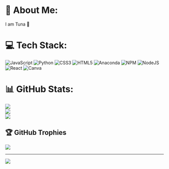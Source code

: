 # 💫 About Me:
I am Tuna 👋


# 💻 Tech Stack:
![JavaScript](https://img.shields.io/badge/javascript-%23323330.svg?style=flat-square&logo=javascript&logoColor=%23F7DF1E) ![Python](https://img.shields.io/badge/python-3670A0?style=flat-square&logo=python&logoColor=ffdd54) ![CSS3](https://img.shields.io/badge/css3-%231572B6.svg?style=flat-square&logo=css3&logoColor=white) ![HTML5](https://img.shields.io/badge/html5-%23E34F26.svg?style=flat-square&logo=html5&logoColor=white) ![Anaconda](https://img.shields.io/badge/Anaconda-%2344A833.svg?style=flat-square&logo=anaconda&logoColor=white) ![NPM](https://img.shields.io/badge/NPM-%23000000.svg?style=flat-square&logo=npm&logoColor=white) ![NodeJS](https://img.shields.io/badge/node.js-6DA55F?style=flat-square&logo=node.js&logoColor=white) ![React](https://img.shields.io/badge/react-%2320232a.svg?style=flat-square&logo=react&logoColor=%2361DAFB) ![Canva](https://img.shields.io/badge/Canva-%2300C4CC.svg?style=flat-square&logo=Canva&logoColor=white)
# 📊 GitHub Stats:
![](https://github-readme-stats.vercel.app/api?username=tunadeniz1304&theme=dark&hide_border=false&include_all_commits=true&count_private=false)<br/>
![](https://github-readme-streak-stats.herokuapp.com/?user=tunadeniz1304&theme=dark&hide_border=false)<br/>
![](https://github-readme-stats.vercel.app/api/top-langs/?username=tunadeniz1304&theme=dark&hide_border=false&include_all_commits=true&count_private=false&layout=compact)

## 🏆 GitHub Trophies
![](https://github-profile-trophy.vercel.app/?username=tunadeniz1304&theme=matrix&no-frame=true&no-bg=true&margin-w=4)

---
[![](https://visitcount.itsvg.in/api?id=tunadeniz1304&icon=0&color=3)](https://visitcount.itsvg.in)

<!-- Proudly created with GPRM ( https://gprm.itsvg.in ) -->